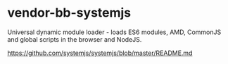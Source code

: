 # vendor-bb-systemjs

Universal dynamic module loader - loads ES6 modules, AMD, CommonJS and global scripts in the browser and NodeJS.

https://github.com/systemjs/systemjs/blob/master/README.md
